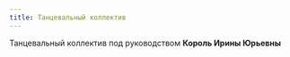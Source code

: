 ```yaml
---
title: Танцевальный коллектив
---
```


Танцевальный коллектив под руководством **Король Ирины Юрьевны**
